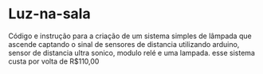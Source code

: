 # Luz-na-sala
Código e instrução para a criação de um sistema simples de lâmpada que ascende captando o sinal de sensores de distancia utilizando arduino, sensor de distancia ultra sonico,
modulo relé e uma lampada.
esse sistema custa por volta de R$110,00

